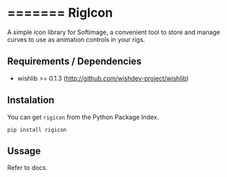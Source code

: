 =======
RigIcon
=======
A simple icon library for Softimage, a convenient tool to
store and manage curves to use as animation controls in your rigs.

Requirements / Dependencies
-------------
- wishlib >= 0.1.3 (http://github.com/wishdev-project/wishlib)

Instalation
------------
You can get `rigicon` from the Python Package Index.

    pip install rigicon

Ussage
------
Refer to docs.